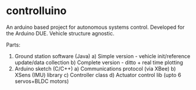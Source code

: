 # controlluino

An arduino based project for autonomous systems control. 
Developed for the Arduino DUE.
Vehicle structure agnostic.

Parts:
1) Ground station software (Java)
   a) Simple version - vehicle init/reference update/data collection
   b) Complete version - ditto + real time plotting
2) Arduino sketch (C/C++)
   a) Communications protocol (via XBee)
   b) XSens (IMU) library
   c) Controller class
   d) Actuator control lib (upto 6 servos+BLDC motors)
